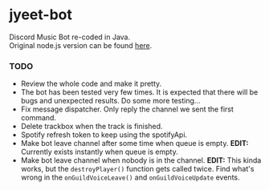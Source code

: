 # jyeet-bot

Discord Music Bot re-coded in Java.<br>
Original node.js version can be found [here](https://github.com/phxgg/yeet-bot).

### TODO

* Review the whole code and make it pretty.
* The bot has been tested very few times. It is expected that there will be bugs
and unexpected results. Do some more testing...
* Fix message dispatcher. Only reply the channel we sent the first command.
* Delete trackbox when the track is finished.
* Spotify refresh token to keep using the spotifyApi.
* Make bot leave channel after some time when queue is empty.
**EDIT:** Currently exists instantly when queue is empty.
* Make bot leave channel when nobody is in the channel.
**EDIT:** This kinda works, but the `destroyPlayer()` function gets called twice.
Find what's wrong in the `onGuildVoiceLeave()` and `onGuildVoiceUpdate` events.
